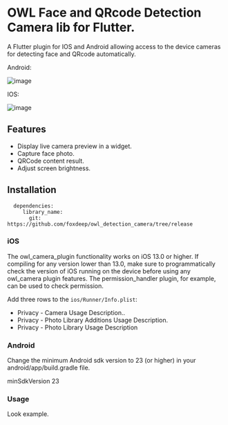 # OWL Face and QRcode Detection Camera lib for Flutter.

A Flutter plugin for IOS and Android allowing access to the device cameras for detecting face and QRcode automatically.

Android:

![image](https://github.com/foxdeep/owl_detection_camera/blob/release/screenshot/android.GIF)

IOS:

![image](https://github.com/foxdeep/owl_detection_camera/blob/release/screenshot/ios.GIF)

## Features

* Display live camera preview in a widget.
* Capture face photo.
* QRCode content result.
* Adjust screen brightness.

## Installation
      dependencies:
         library_name:
           git: https://github.com/foxdeep/owl_detection_camera/tree/release
### iOS

The owl_camera_plugin functionality works on iOS 13.0 or higher. If compiling for any version lower than 13.0, make sure to programmatically check the version of iOS running on the device before using any owl_camera plugin features. The permission_handler plugin, for example, can be used to check permission.

Add three rows to the `ios/Runner/Info.plist`:

* Privacy - Camera Usage Description..
* Privacy - Photo Library Additions Usage Description.
* Privacy - Photo Library Usage Description

### Android

Change the minimum Android sdk version to 23 (or higher) in your android/app/build.gradle file.

minSdkVersion 23

### Usage

Look example.
